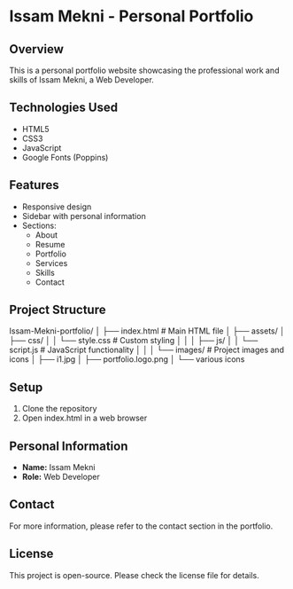# Issam Mekni - Personal Portfolio

## Overview
This is a personal portfolio website showcasing the professional work and skills of Issam Mekni, a Web Developer.

## Technologies Used
- HTML5
- CSS3
- JavaScript
- Google Fonts (Poppins)

## Features
- Responsive design
- Sidebar with personal information
- Sections:
  - About
  - Resume
  - Portfolio
  - Services
  - Skills
  - Contact

## Project Structure
Issam-Mekni-portfolio/
│
├── index.html         # Main HTML file
│
├── assets/
│   ├── css/
│   │   └── style.css  # Custom styling
│   │
│   ├── js/
│   │   └── script.js  # JavaScript functionality
│   │
│   └── images/        # Project images and icons
│       ├── i1.jpg
│       ├── portfolio.logo.png
│       └── various icons

## Setup
1. Clone the repository
2. Open index.html in a web browser

## Personal Information
- **Name:** Issam Mekni
- **Role:** Web Developer

## Contact
For more information, please refer to the contact section in the portfolio.

## License
This project is open-source. Please check the license file for details.
